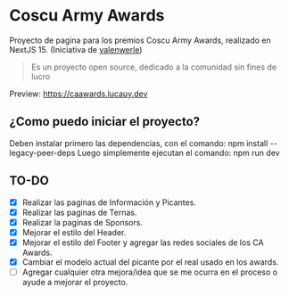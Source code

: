 # Coscu Army Awards
Proyecto de pagina para los premios Coscu Army Awards, realizado en NextJS 15. (Iniciativa de [valenwerle](https://www.twitch.tv/valenwerle))
> Es un proyecto open source, dedicado a la comunidad sin fines de lucro

Preview: https://caawards.lucauy.dev

## ¿Como puedo iniciar el proyecto?
Deben instalar primero las dependencias, con el comando: npm install --legacy-peer-deps
Luego simplemente ejecutan el comando: npm run dev

## TO-DO
- [x] Realizar las paginas de Información y Picantes.
- [x] Realizar las paginas de Ternas.
- [x] Realizar la paginas de Sponsors.
- [x] Mejorar el estilo del Header.
- [x] Mejorar el estilo del Footer y agregar las redes sociales de los CA Awards.
- [x] Cambiar el modelo actual del picante por el real usado en los awards.
- [ ] Agregar cualquier otra mejora/idea que se me ocurra en el proceso o ayude a mejorar el proyecto.
